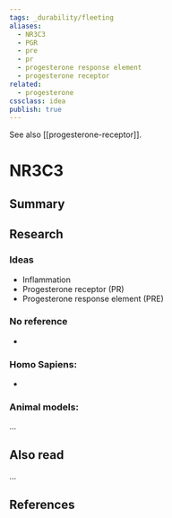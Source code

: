 ```yaml
---
tags: _durability/fleeting
aliases: 
  - NR3C3
  - PGR
  - pre
  - pr
  - progesterone response element
  - progesterone receptor
related:
  - progesterone
cssclass: idea
publish: true
---
```

See also [[progesterone-receptor]].

# NR3C3

## Summary


## Research
### Ideas
- Inflammation
- Progesterone receptor (PR)
- Progesterone response element (PRE)

### No reference
- 

### Homo Sapiens:
- 

### Animal models:
...

## Also read
...


## References
